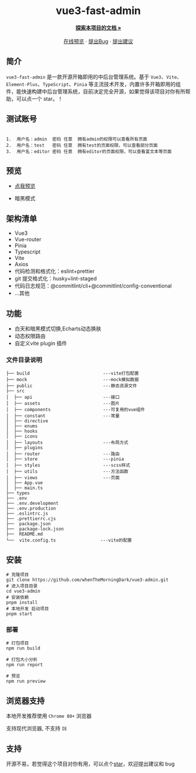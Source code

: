 <h1 align="center">vue3-fast-admin</h1>

<p align="center">
    <a href="https://github.com/whenTheMorningDark/vue3-admin/"><strong>探索本项目的文档 »</strong></a>
    <br />
    <br />
    <a href="https://whenthemorningdark.github.io/vue3-admin/#/dashboard">在线预览</a>
    ·
    <a href="https://github.com/whenTheMorningDark/vue3-admin/issues">提出Bug</a>
    ·
    <a href="https://github.com/whenTheMorningDark/vue3-admin/issues">提出建议</a>
  </p>

## 简介

`vue3-fast-admin` 是一款开源开箱即用的中后台管理系统。基于 `Vue3`、`Vite`、`Element-Plus`、`TypeScript`、`Pinia` 等主流技术开发，内置许多开箱即用的组件，能快速构建中后台管理系统，目前决定完全开源，如果觉得该项目对你有所帮助，可以点一个 star。！

## 测试账号

```

1.  用户名：admin  密码 任意  拥有admin的权限可以查看所有页面
2.  用户名：test   密码 任意  拥有test的页面权限，可以查看部分页面
3.  用户名：editor 密码 任意  拥有editor的页面权限，可以查看富文本等页面

```

## 预览

- [点我预览](https://whenthemorningdark.github.io/vue3-admin/#/dashboard)

- 暗黑模式

## 架构清单

- Vue3
- Vue-router
- Pinia
- Typescript
- Vite
- Axios
- 代码检测和格式化：eslint+prettier
- git 提交格式化：husky+lint-staged
- 代码日志规范：@commitlint/cli+@commitlint/config-conventional
- ...其他

## 功能

- 白天和暗黑模式切换,Echarts动态换肤
- 动态权限路由
- 自定义vite plugin 插件

### 文件目录说明

```
├── build                            ---vite打包配置
├── mock                             ---mock模拟数据
├── public                           ---静态资源文件
├── src
│  ├── api                           ---接口
│  ├── assets                        ---图片
│  ├── components                    ---可复用的vue组件
│  ├── constant                      ---常量
│  ├── directive
│  ├── enums
│  ├── hooks
│  ├── icons
│  ├── layouts                       ---布局方式
│  ├── plugins
│  ├── router                        ---路由
│  ├── store                         ---pinia
│  ├── styles                        ---scss样式
│  ├── utils                         ---方法函数
│  ├── views                         ---页面
│  ├── App.vue
│  ├── main.ts
├── types
├── .env
├── .env.development
├── .env.production
├── .eslintrc.js
├── .prettierrc.cjs
├──  package.json
├──  package-lock.json
├──  README.md
└──  vite.config.ts                 ---vite的配置

```

## 安装

```
# 克隆项目
git clone https://github.com/whenTheMorningDark/vue3-admin.git
# 进入项目目录
cd vue3-admin
# 安装依赖
pnpm install
# 本地开发 启动项目
pnpm start
```

### 部署

```
# 打包项目
npm run build

# 打包大小分析
npm run report

# 预览
npm run preview
```

## 浏览器支持

本地开发推荐使用 `Chrome 80+` 浏览器

支持现代浏览器, 不支持 `IE`

## 支持

开源不易，若觉得这个项目对你有用，可以点个[star](https://github.com/whenTheMorningDark/vue3-admin)，欢迎提出建议和 bug
